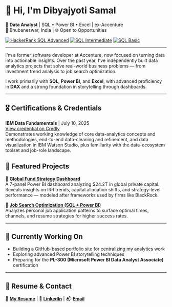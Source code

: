 # 👋 Hi, I'm Dibyajyoti Samal

🎯 **Data Analyst** | SQL • Power BI • Excel | ex-Accenture  
📍 Bhubaneswar, India | 🌐 Open to Opportunities

[![HackerRank SQL Advanced](https://img.shields.io/badge/SQL_Advanced-HackerRank-brightgreen?logo=hackerrank)](https://www.hackerrank.com/certificates/20c80727f572)  [![SQL Intermediate](https://img.shields.io/badge/SQL_Intermediate-blue?logo=hackerrank)](https://www.hackerrank.com/certificates/e06ce9b66fce)  [![SQL Basic](https://img.shields.io/badge/SQL_Basic-lightgrey?logo=hackerrank)](https://www.hackerrank.com/certificates/c14324f5ce64)

---

I'm a former software developer at Accenture, now focused on turning data into actionable insights. Over the past year, I've independently built data analytics projects that solve real-world business problems — from investment trend analysis to job search optimization.

I work primarily with **SQL**, **Power BI**, and **Excel**, with advanced proficiency in **DAX** and a strong foundation in storytelling through dashboards.

---

## 🎖️ Certifications & Credentials

**IBM Data Fundamentals** | July 10, 2025  
[View credential on Credly](https://www.credly.com/badges/cac0cd9f-20a3-453e-9594-ded2bb143cbc/public_url)  
Demonstrates working knowledge of core data-analytics concepts and methodologies, end-to-end data-cleaning and refinement, and data visualization in IBM Watson Studio, plus familiarity with the data-ecosystem toolset and job-role landscape.




## 🚀 Featured Projects

🔹 [**Global Fund Strategy Dashboard**](https://github.com/dibyajyotisamal/global-private-capital-trends)  
A 7-panel Power BI dashboard analyzing $24.2T in global private capital. Reveals insights on IRR trends, capital allocation shifts, and strategy-level performance — modeled after frameworks used by firms like BlackRock.

🔹 [**Job Search Optimization (SQL + Power BI)**](https://github.com/dibyajyotisamal/job-search-analytics-sql-powerbi)  
Analyzes personal job application patterns to surface optimal times, channels, and resume strategies for higher success rates.

---

## 🔧 Currently Working On

- Building a GitHub-based portfolio site for centralizing my analytics work  
- Exploring advanced Power BI storytelling techniques  
- Preparing for the **PL-300 (Microsoft Power BI Data Analyst Associate)** certification

---

## 📂 Resume & Contact

📄 [**My Resume**](https://drive.google.com/file/d/1VOSeDypUwktAYOTTDk6W2zLQGWnzG3Xs/view?usp=sharing)  |  🔗 [**LinkedIn**](https://linkedin.com/in/dibyajyoti-samal)  |  📬 [**Email**](mailto:samaldibyajyoti2012@gmail.com)
